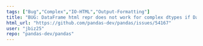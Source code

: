 ```yaml
---
tags: ["Bug","Complex","IO-HTML","Output-Formatting"]
title: "BUG: DataFrame html repr does not work for complex dtypes if DataFrame is empty"
html_url: "https://github.com/pandas-dev/pandas/issues/54167"
user: "jbiz25"
repo: "pandas-dev/pandas"
---
```


